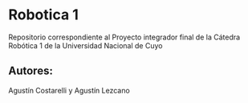 # Robotica 1
Repositorio correspondiente al Proyecto integrador final de la Cátedra Robótica 1 de la Universidad Nacional de Cuyo

## Autores: 
Agustín Costarelli y Agustín Lezcano
